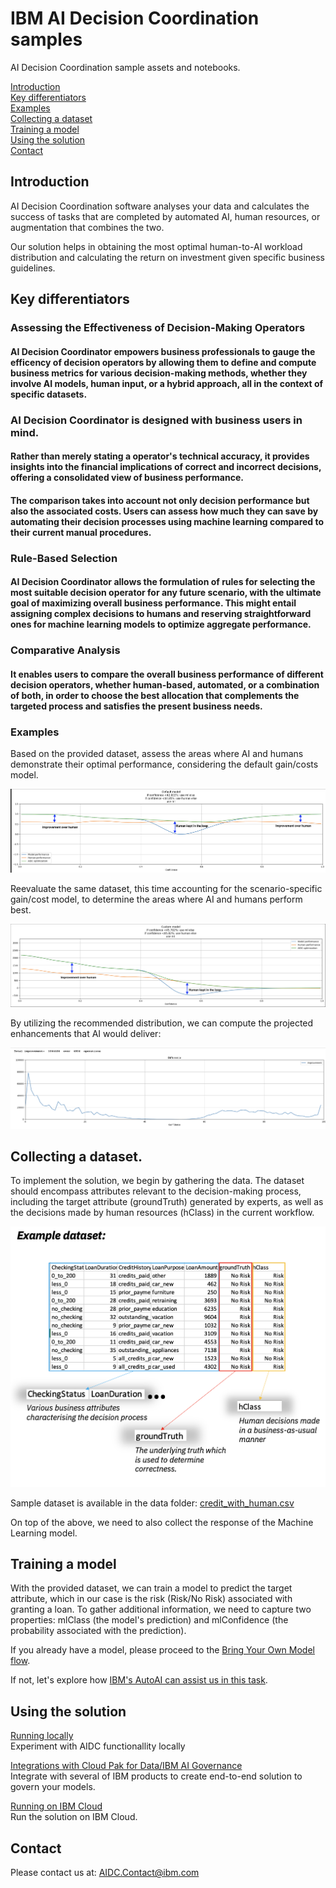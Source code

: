 # IBM AI Decision Coordination samples
AI Decision Coordination sample assets and notebooks.


[Introduction](#intro)<br>
[Key differentiators](#key)<br>
[Examples](#examples)<br>
[Collecting a dataset](#dataset)<br>
[Training a model](#model)<br>
[Using the solution](#using)<br>
[Contact](#contact)<br>

<a id="intro"></a>
## Introduction

AI Decision Coordination software analyses your data and calculates the success of tasks 
that are completed by automated AI, human resources, or augmentation that combines the two.

Our solution helps in obtaining the most optimal human-to-AI workload distribution and 
calculating the return on investment given specific business guidelines.

<a id="key"></a>
## Key differentiators

### Assessing the Effectiveness of Decision-Making Operators

#### AI Decision Coordinator empowers business professionals to gauge the efficency of decision operators by allowing them to define and compute business metrics for various decision-making methods, whether they involve AI models, human input, or a hybrid approach, all in the context of specific datasets. 

### AI Decision Coordinator is designed with business users in mind.

#### Rather than merely stating a operator's technical accuracy, it provides insights into the financial implications of correct and incorrect decisions, offering a consolidated view of business performance.
#### The comparison takes into account not only decision performance but also the associated costs. Users can assess how much they can save by automating their decision processes using machine learning compared to their current manual procedures.

### Rule-Based Selection

#### AI Decision Coordinator allows the formulation of rules for selecting the most suitable decision operator for any future scenario, with the ultimate goal of maximizing overall business performance. This might entail assigning complex decisions to humans and reserving straightforward ones for machine learning models to optimize aggregate performance.

### Comparative Analysis 

#### It enables users to compare the overall business performance of different decision operators, whether human-based, automated, or a combination of both, in order to choose the best allocation that complements the targeted process and satisfies the present business needs.

<a id="examples"></a>
### Examples

Based on the provided dataset, assess the areas where AI and humans demonstrate their optimal performance, considering the default gain/costs model.

![roi1](images/roi1.png)

Reevaluate the same dataset, this time accounting for the scenario-specific gain/cost model, to determine the areas where AI and humans perform best.

![roi2](images/roi2.png)

By utilizing the recommended distribution, we can compute the projected enhancements that AI would deliver:

![improvement](images/improvement.png)

<a id="dataset"></a>
## Collecting a dataset.

To implement the solution, we begin by gathering the data. 
The dataset should encompass attributes relevant to the decision-making process, including the target attribute (groundTruth) generated by experts, as well as the decisions made by human resources (hClass) in the current workflow.

![dataset](images/dataset.png)

Sample dataset is available in the data folder: [credit_with_human.csv](data/credit_with_human.csv)

On top of the above, we need to also collect the response of the Machine Learning model.

<a id="model"></a>
## Training a model

With the provided dataset, we can train a model to predict the target attribute, which in our case is the risk (Risk/No Risk) associated with granting a loan. To gather additional information, we need to capture two properties: mlClass (the model's prediction) and mlConfidence (the probability associated with the prediction).

If you already have a model, please proceed to the [Bring Your Own Model flow](docs/BYOM.md#byom).

If not, let's explore how [IBM's AutoAI can assist us in this task](docs/AutoAI.md#autoai).

<a id="using"></a>
## Using the solution

[Running locally](docs/Local.md#local)<br>
Experiment with AIDC functionallity locally<br>

[Integrations with Cloud Pak for Data/IBM AI Governance](docs/Integrations.md#integrations)<br>
Integrate with several of IBM products to create end-to-end solution to govern your models.

[Running on IBM Cloud](docs/Cloud.md)<br>
Run the solution on IBM Cloud.

<a id="contact"></a>
## Contact

Please contact us at:
AIDC.Contact@ibm.com
